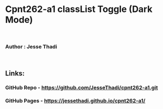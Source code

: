 # Cpnt262-a1 classList Toggle (Dark Mode)

<!-- blank line -->
<br>
<!-- blank line -->

### Author : Jesse Thadi

<!-- blank line -->
<br>
<!-- blank line -->

## Links:
### GitHub Repo - https://github.com/JesseThadi/cpnt262-a1.git
### GitHub Pages - https://jessethadi.github.io/cpnt262-a1/
<!-- blank line -->
<br>
<!-- blank line -->
